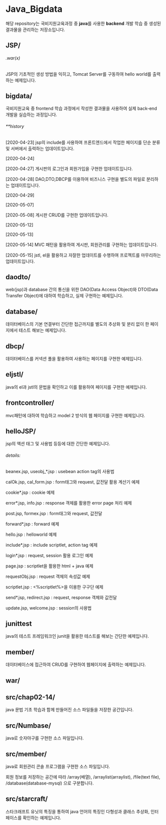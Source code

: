 # Java_Bigdata

해당 repository는 국비지원교육과정 중 **java**를 사용한 **backend** 개발 학습 중 생성된 결과물을 관리하는 저장소입니다.

## JSP/

###### .war(x)

JSP의 기초적인 생성 방법을 익히고, Tomcat Server를 구동하여 hello world를 출력하는 예제입니다.

## bigdata/

국비지원교육 중 frontend 학습 과정에서 작성한 결과물을 사용하여 실제 back-end 개발을 실습하는 과정입니다.

###### **history

[2020-04-23] jsp의 include를 사용하여 프론트엔드에서 작업한 페이지를 단순 분류 및 서버에서 출력하는 업데이트입니다.

[2020-04-24] 

[2020-04-27] 게시판의 로그인과 회원가입을 구현한 업데이트입니다.

[2020-04-28] DAO,DTO,DBCP를 이용하여 비즈니스 구현을 별도의 파일로 분리하는 업데이트입니다.

[2020-04-29] 

[2020-05-07]

[2020-05-08] 게시판 CRUD를 구현한 업데이트입니다.

[2020-05-12] 

[2020-05-13]

[2020-05-14] MVC 패턴을 활용하여 게시판, 회원관리를 구현하는 업데이트입니다.

[2020-05-15] jstl, el을 활용하고 자잘한 업데이트를 수행하여 프로젝트를 마무리하는 업데이트입니다.

## daodto/

web(jsp)과 database 간의 통신을 위한 DAO(Data Access Object)와 DTO(Data Transfer Object)에 대하여 학습하고, 실제 구현하는 예제입니다.

## database/

데이터베이스의 기본 연결부터 간단한 접근까지를 별도의 추상화 및 분리 없이 한 페이지에서 테스트 해보는 예제입니다.

## dbcp/

데이터베이스를 커넥션 풀을 활용하여 사용하는 페이지를 구현한 예제입니다.

## eljstl/

java의 el과 jstl의 문법을 확인하고 이를 활용하여 페이지를 구현한 예제입니다.

## frontcontroller/

mvc패턴에 대하여 학습하고 model 2 방식의 웹 페이지를 구현한 예제입니다.

## helloJSP/

jsp의 액션 태그 및 사용법 등등에 대한 간단한 예제입니다.

###### details:

beanex.jsp, useobj_*.jsp : usebean action tag의 사용법

calOk.jsp, cal_form.jsp : form태그와 request, 값전달 활용 계산기 예제

cookie*.jsp : cookie 예제

error*.jsp, info.jsp : response 객체를 활용한 error page 처리 예제

post.jsp, formex.jsp : form태그와 request, 값전달

forward*.jsp : forward 예제

hello.jsp : helloworld 예제

include*.jsp : include scriptlet, action tag 예제

login*.jsp : request, session 활용 로그인 예제

page.jsp : scriptlet을 활용한 html + java 예제

requestObj.jsp : request 객체의 속성값 예제

scriptlet.jsp : <%scriptlet%>을 이용한 구구단 예제

send*.jsp, redirect.jsp : request, response 객체와 값전달

update.jsp, welcome.jsp : session의 사용법

## junittest

java의 테스트 프레임워크인 junit을 활용한 테스트를 해보는 간단한 예제입니다.

## member/

데이터베이스에 접근하여 CRUD를 구현하여 웹페이지에 출력하는 예제입니다.

## war/

## src/chap02-14/

java 문법 기초 학습과 함께 만들어진 소스 파일들을 저장한 공간입니다.

## src/Numbase/

java로 숫자야구를 구현한 소스 파일입니다.

## src/member/

java로 회원관리 콘솔 프로그램을 구현한 소스 파일입니다.

회원 정보를 저장하는 공간에 따라 /array(배열), /arraylist(arraylist), /file(text file), /database(database-mysql) 으로 구분합니다.

## src/starcraft/

스타크래프트 유닛의 특징을 통하여 java 언어의 특징인 다형성과 클래스 추상화, 인터페이스를 확인하는 예제입니다.

